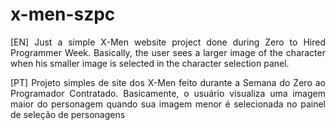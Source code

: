 # x-men-szpc
<p align=justify>
[EN] Just a simple X-Men website project done during Zero to Hired Programmer Week. Basically, the user sees a larger image of the character when his smaller image is selected in the character selection panel.
</p>
<p align=justify>
[PT] Projeto simples de site dos X-Men feito durante a Semana do Zero ao Programador Contratado. Basicamente, o usuário visualiza uma imagem maior do personagem quando sua imagem menor é selecionada no painel de seleção de personagens
</p>

